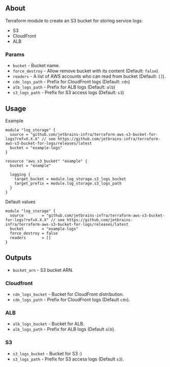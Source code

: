 ## About

Terraform module to create an S3 bucket for storing service logs:

* S3
* CloudFront
* ALB

### Params

* `bucket` - Bucket name.
* `force_destroy` - Allow remove bucket with its content (Default: `false`).
* `readers` - A list of AWS accounts who can read from bucket (Default: `[]`).
* `cdn_logs_path` - Prefix for CloudFront logs (Default: `cdn`)
* `alb_logs_path` - Prefix for ALB logs (Default: `alb`)
* `s3_logs_path` - Prefix for S3 access logs (Default: `s3`)

## Usage

Example
```hcl
module "log_storage" {
  source = "github.com/jetbrains-infra/terraform-aws-s3-bucket-for-logs?ref=X.X.X" // see https://github.com/jetbrains-infra/terraform-aws-s3-bucket-for-logs/releases/latest
  bucket = "example-logs"
}

resource "aws_s3_bucket" "example" {
  bucket = "example"

  logging {
    target_bucket = module.log_storage.s3_logs_bucket
    target_prefix = module.log_storage.s3_logs_path
  }
}
```

Default values 
```hcl
module "log_storage" {
  source        = "github.com/jetbrains-infra/terraform-aws-s3-bucket-for-logs?ref=X.X.X" // see https://github.com/jetbrains-infra/terraform-aws-s3-bucket-for-logs/releases/latest
  bucket        = "example-logs"
  force_destroy = false
  readers       = []
}
```

## Outputs

* `bucket_arn` - S3 bucket ARN.

### Cloudfront

* `cdn_logs_bucket` - Bucket for CloudFront distribution.
* `cdn_logs_path` - Prefix for CloudFront logs (Default `cdn`).

### ALB

* `alb_logs_bucket` - Bucket for ALB.
* `alb_logs_path` - Prefix for ALB logs (Default `alb`).

### S3

* `s3_logs_bucket` - Bucket for S3 :) 
* `s3_logs_path` - Prefix for S3 access logs (Default `s3`).
